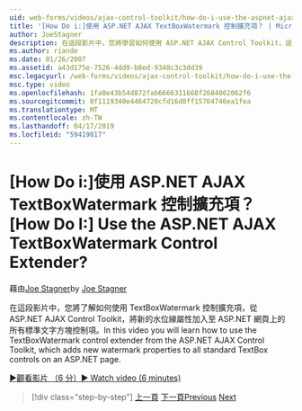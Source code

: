 ```yaml
---
uid: web-forms/videos/ajax-control-toolkit/how-do-i-use-the-aspnet-ajax-textboxwatermark-control-extender
title: '[How Do i:]使用 ASP.NET AJAX TextBoxWatermark 控制擴充項？ | Microsoft Docs'
author: JoeStagner
description: 在這段影片中，您將學習如何使用 ASP.NET AJAX Control Toolkit，這會加入新的水位線屬性，以從 TextBoxWatermark 控制擴充項...
ms.author: riande
ms.date: 01/26/2007
ms.assetid: a43d175e-7526-4dd9-b8ed-9348c3c3dd39
msc.legacyurl: /web-forms/videos/ajax-control-toolkit/how-do-i-use-the-aspnet-ajax-textboxwatermark-control-extender
msc.type: video
ms.openlocfilehash: 1fa0e43b54d872fab6666311668f2684062062f6
ms.sourcegitcommit: 0f1119340e4464720cfd16d0ff15764746ea1fea
ms.translationtype: MT
ms.contentlocale: zh-TW
ms.lasthandoff: 04/17/2019
ms.locfileid: "59419817"
---
```

# <a name="how-do-i-use-the-aspnet-ajax-textboxwatermark-control-extender"></a><span data-ttu-id="f8a9d-104">[How Do i:]使用 ASP.NET AJAX TextBoxWatermark 控制擴充項？</span><span class="sxs-lookup"><span data-stu-id="f8a9d-104">[How Do I:] Use the ASP.NET AJAX TextBoxWatermark Control Extender?</span></span>

<span data-ttu-id="f8a9d-105">藉由[Joe Stagner](https://github.com/JoeStagner)</span><span class="sxs-lookup"><span data-stu-id="f8a9d-105">by [Joe Stagner](https://github.com/JoeStagner)</span></span>

<span data-ttu-id="f8a9d-106">在這段影片中，您將了解如何使用 TextBoxWatermark 控制擴充項，從 ASP.NET AJAX Control Toolkit，將新的水位線屬性加入至 ASP.NET 網頁上的所有標準文字方塊控制項。</span><span class="sxs-lookup"><span data-stu-id="f8a9d-106">In this video you will learn how to use the TextBoxWatermark control extender from the ASP.NET AJAX Control Toolkit, which adds new watermark properties to all standard TextBox controls on an ASP.NET page.</span></span>

[<span data-ttu-id="f8a9d-107">&#9654;觀看影片 （6 分）</span><span class="sxs-lookup"><span data-stu-id="f8a9d-107">&#9654; Watch video (6 minutes)</span></span>](https://channel9.msdn.com/Blogs/ASP-NET-Site-Videos/how-do-i-use-the-aspnet-ajax-textboxwatermark-control-extender)

> [!div class="step-by-step"]
> <span data-ttu-id="f8a9d-108">[上一頁](how-do-i-use-the-aspnet-ajax-cascadingdropdown-control-extender.md)
> [下一頁](how-do-i-use-the-aspnet-ajax-popup-control-extender.md)</span><span class="sxs-lookup"><span data-stu-id="f8a9d-108">[Previous](how-do-i-use-the-aspnet-ajax-cascadingdropdown-control-extender.md)
[Next](how-do-i-use-the-aspnet-ajax-popup-control-extender.md)</span></span>

